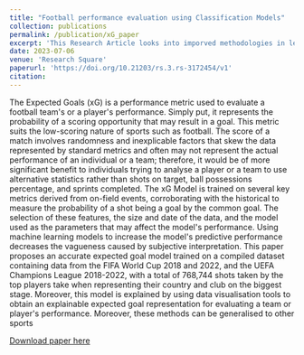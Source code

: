 ```yaml
---
title: "Football performance evaluation using Classification Models"
collection: publications
permalink: /publication/xG_paper
excerpt: 'This Research Article looks into imporved methodologies in leveraging Classification Models in the computation of Expected Goals (or xG) to understand Football Players and Teams Characteristics<br/><img src='/images/xG.png'
date: 2023-07-06  
venue: 'Research Square'
paperurl: 'https://doi.org/10.21203/rs.3.rs-3172454/v1'
citation: 
---
```

The Expected Goals (xG) is a performance metric used to evaluate a football team's or a player's performance. Simply put, it represents the probability of a scoring opportunity that may result in a goal. This metric suits the low-scoring nature of sports such as football. The score of a match involves randomness and inexplicable factors that skew the data represented by standard metrics and often may not represent the actual performance of an individual or a team; therefore, it would be of more significant benefit to individuals trying to analyse a player or a team to use alternative statistics rather than shots on target, ball possessions percentage, and sprints completed. The xG Model is trained on several key metrics derived from on-field events, corroborating with the historical to measure the probability of a shot being a goal by the common goal. The selection of these features, the size and date of the data, and the model used as the parameters that may affect the model's performance. Using machine learning models to increase the model's predictive performance decreases the vagueness caused by subjective interpretation. This paper proposes an accurate expected goal model trained on a compiled dataset containing data from the FIFA World Cup 2018 and 2022, and the UEFA Champions League 2018-2022, with a total of 768,744 shots taken by the top players take when representing their country and club on the biggest stage. Moreover, this model is explained by using data visualisation tools to obtain an explainable expected goal representation for evaluating a team or player's performance. Moreover, these methods can be generalised to other sports

[Download paper here](https://doi.org/10.21203/rs.3.rs-3172454/v2)
